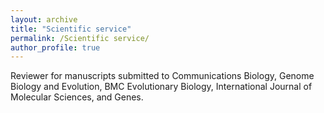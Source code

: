 ```yaml
---
layout: archive
title: "Scientific service"
permalink: /Scientific service/
author_profile: true
---
```


Reviewer for manuscripts submitted to Communications Biology, Genome Biology and Evolution, BMC Evolutionary Biology, International Journal of Molecular Sciences, and Genes.

